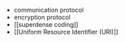 - communication protocol
- encryption protocol
- [[superdense coding]]
- [[Uniform Resource Identifier (URI)]]

